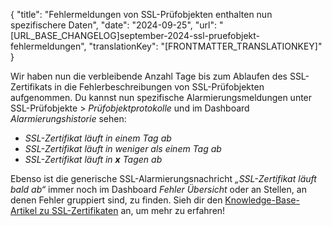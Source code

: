 {
  "title": "Fehlermeldungen von SSL-Prüfobjekten enthalten nun spezifischere Daten",
  "date": "2024-09-25",
  "url": "[URL_BASE_CHANGELOG]september-2024-ssl-pruefobjekt-fehlermeldungen",
  "translationKey": "[FRONTMATTER_TRANSLATIONKEY]"
}

Wir haben nun die verbleibende Anzahl Tage bis zum Ablaufen des SSL-Zertifikats in die Fehlerbeschreibungen von SSL-Prüfobjekten aufgenommen. Du kannst nun spezifische Alarmierungsmeldungen unter SSL-Prüfobjekte > *Prüfobjektprotokolle* und im Dashboard *Alarmierungshistorie* sehen:

- *SSL-Zertifikat läuft in einem Tag ab*
- *SSL-Zertifikat läuft in weniger als einem Tag ab*
- *SSL-Zertifikat läuft in **x** Tagen ab*

Ebenso ist die generische SSL-Alarmierungsnachricht *„SSL-Zertifikat läuft bald ab“* immer noch im Dashboard *Fehler Übersicht* oder an Stellen, an denen Fehler gruppiert sind, zu finden. Sieh dir den [Knowledge-Base-Artikel zu SSL-Zertifikaten]([LINK_URL_1]) an, um mehr zu erfahren!
